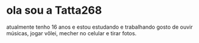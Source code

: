 # ola sou a Tatta268
atualmente tenho 16 anos e
estou estudando e trabalhando
gosto de ouvir músicas, jogar vôlei, mecher no celular e tirar fotos.
